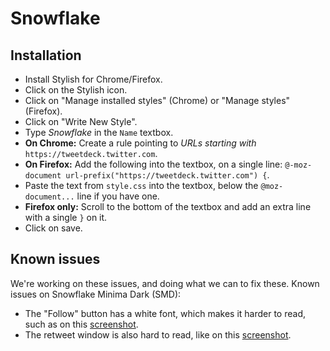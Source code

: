 Snowflake
=========
Installation
-------------
- Install Stylish for Chrome/Firefox.
- Click on the Stylish icon.
- Click on "Manage installed styles" (Chrome) or "Manage styles" (Firefox).
- Click on "Write New Style".
- Type *Snowflake* in the `Name` textbox.
- **On Chrome:** Create a rule pointing to *URLs starting with* `https://tweetdeck.twitter.com`.
- **On Firefox:** Add the following into the textbox, on a single line:
`@-moz-document url-prefix("https://tweetdeck.twitter.com") {`.
- Paste the text from `style.css` into the textbox, below the `@moz-document...` line if you have one.
- **Firefox only:** Scroll to the bottom of the textbox and add an extra line with a single `}` on it.
- Click on save.

Known issues
-------------
We're working on these issues, and doing what we can to fix these.
Known issues on Snowflake Minima Dark (SMD):


- The "Follow" button has a white font, which makes it harder to read, such as on this [screenshot](http://i.imgur.com/IZfNAt9.png).
- The retweet window is also hard to read, like on this [screenshot](http://i.imgur.com/srcyrHj.png).
